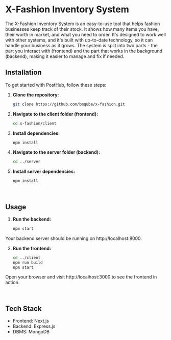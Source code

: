 # X-Fashion Inventory System

The X-Fashion Inventory System is an easy-to-use tool that helps fashion businesses keep track of their stock. It shows how many items you have, their worth in market, and what you need to order. It's designed to work well with other systems, and it's built with up-to-date technology, so it can handle your business as it grows. The system is split into two parts - the part you interact with (frontend) and the part that works in the background (backend), making it easier to manage and fix if needed.

## Installation

To get started with PostHub, follow these steps:

1. **Clone the repository:**

   ```bash
   git clone https://github.com/bmqube/x-fashion.git

   ```

2. **Navigate to the client folder (frontend):**

   ```bash
   cd x-fashion/client

   ```

3. **Install dependencies:**

   ```bash
   npm install

   ```

4. **Navigate to the server folder (backend):**

   ```bash
   cd ../server

   ```

5. **Install server dependencies:**
   ```bash
   npm install
   ```

<br>

## Usage

1. **Run the backend:**

   ```bash
   npm start

   ```

Your backend server should be running on http://localhost:8000.

2. **Run the frontend:**

   ```bash
   cd ../client
   npm run build
   npm start

   ```

Open your browser and visit http://localhost:3000 to see the frontend in action.

<br>

## Tech Stack

- Frontend: Next.js
- Backend: Express.js
- DBMS: MongoDB
